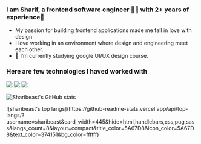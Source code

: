 <!-- **Hey, I'm Sharif!** -->
### I am Sharif, a frontend software engineer 👨‍💻 with 2+ years of experience🚀
- My passion for building frontend applications made me fall in love with design
- I love working in an environment where design and engineering meet each other.
- 🌱 I’m currently studying google UI/UX design course.

### Here are few technologies I haved worked with
 <div>
<img src="https://img.shields.io/badge/Javascript-276DC3.svg?logo=javascript&style=flat">
  <img src="https://img.shields.io/badge/-CSS3-1572B6.svg?logo=css3&style=flat">
    <img src="https://img.shields.io/badge/-HTML5-333.svg?logo=html5&style=flat">
 </div>


<div styled="display:flex">
 <div>
 
![Sharibeast's GitHub stats](https://github-readme-stats.vercel.app/api?username=sharibeast&theme=dark&show_icons=true)
</div>
![sharibeast's top langs](https://github-readme-stats.vercel.app/api/top-langs/?username=sharibeast&card_width=445&hide=html,handlebars,css,pug,sass&langs_count=8&layout=compact&title_color=5A67D8&icon_color=5A67D8&text_color=374151&bg_color=ffffff)
</div>

